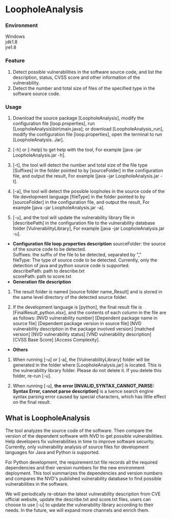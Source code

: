 # LoopholeAnalysis
### Environment
Windows  
jdk1.8  
jre1.8  

### Feature
1. Detect possible vulnerabilities in the software source code, and list the description, status, 
CVSS score and other information of the vulnerability.  
2. Detect the number and total size of files of the specified type in the software source code.  

### Usage
1. Download the source package [LoopholeAnalysis], modify the configuration file [loop.properties], 
run [LoopholeAnalysis\bin\main.java]; or download [LoopholeAnalysis_run], modify the configuration file 
[loop.properties], open the terminal to run [LoopholeAnalysis. Jar].  

2. [-h] or [-help] to get help with the tool, For example [java -jar LoopholeAnalysis.jar -h].  

3. [-t], the tool will detect the number and total size of the file type [Suffixes] in the folder 
pointed to by [sourceFolder] in the configuration file, and output the result, For example [java -jar LoopholeAnalysis.jar -t].  

4. [-a], the tool will detect the possible loopholes in the source code of the file development 
language [fileType] in the folder pointed to by [sourceFolder] in the configuration file, 
and output the result, For example [java -jar LoopholeAnalysis.jar -a].  

5. [-u], and the tool will update the vulnerability library file in [describePath] in the configuration file 
to the vulnerability database folder [VulnerabilityLibrary], For example [java -jar LoopholeAnalysis.jar -u].  

* **Configuration file loop.properties description**
		sourceFolder: the source of the source code to be detected.  
		Suffixes: the suffix of the file to be detected, separated by ","  
		fileType: The type of source code to be detected. Currently, only the detection of 
		java and python source code is supported.  
		describePath: path to describe.txt  
		scorePath: path to score.txt  
* **Generation file description**
1. The result folder is named [source folder name_Result] and is stored in the same level directory of the detected source folder.  

2. If the development language is [python], the final result file is [FinalResult_python.xlsx], and the contents 
of each column in the file are as follows:
[NVD vulnerability number] [Dependent package name in source file] [Dependent package version in source file] 
[NVD vulnerability description in the package involved version] [matched version] [NVD vulnerability status] 
[VND vulnerability description] [CVSS Base Score] [Access Complexity].

* **Others**
1. When running [-u] or [-a], the [VulnerabilityLibrary] folder will be generated in the folder where 
[LoopholeAnalysis.jar] is located. This is the vulnerability library folder. Please do not delete it. If you delete this folder, re-run [-u].  

2. When running [-u], **the error [INVALID_SYNTAX_CANNOT_PARSE: Syntax Error, cannot parse description]** 
is a luence search engine syntax parsing error caused by special characters, which has little effect on the final result.

## What is LoopholeAnalysis
The tool analyzes the source code of the software. Then compare the version of the dependent software 
with NVD to get possible vulnerabilities. Help developers fix vulnerabilities in time to improve software 
security. Currently, only vulnerability analysis of source files for development languages for Java and 
Python is supported.  

For Python development, the requirement.txt file records all the required dependencies and their version numbers 
for the new environment deployment. This tool summarizes the dependencies and version numbers and compares 
the NVD's published vulnerability database to find possible vulnerabilities in the software.  

We will periodically re-obtain the latest vulnerability description from CVE official website,
 update the describe.txt and score.txt files, users can choose to use [-u] to update the vulnerability
 library according to their needs. In the future, we will expand more channels and enrich them.  
 